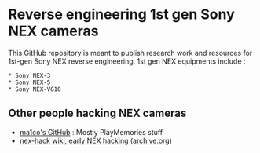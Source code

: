 # Reverse engineering 1st gen Sony NEX cameras

This GitHub repository is meant to publish research work and resources for 1st-gen Sony NEX reverse engineering. 1st gen NEX equipments include :

    * Sony NEX-3
    * Sony NEX-5
    * Sony NEX-VG10

## Other people hacking NEX cameras

 * [ma1co's GitHub](https://github.com/ma1co) : Mostly PlayMemories stuff
 * [nex-hack wiki, early NEX hacking (archive.org)](https://web.archive.org/web/20130306023707/http://www.nex-hack.info/wiki/)
